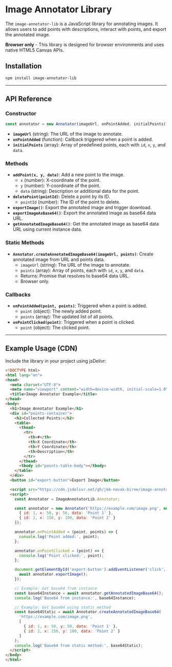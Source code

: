 # Image Annotator Library

The `image-annotator-lib` is a JavaScript library for annotating images. It allows users to add points with descriptions, interact with points, and export the annotated image.

**Browser only** - This library is designed for browser environments and uses native HTML5 Canvas APIs.

## Installation

```bash
npm install image-annotator-lib
```

---

## API Reference

### Constructor
```javascript
const annotator = new Annotator(imageUrl, onPointAdded, initialPoints);
```
- **`imageUrl`** (string): The URL of the image to annotate.
- **`onPointAdded`** (function): Callback triggered when a point is added.
- **`initialPoints`** (array): Array of predefined points, each with `id`, `x`, `y`, and `data`.

### Methods
- **`addPoint(x, y, data)`**: Add a new point to the image.
  - `x` (number): X-coordinate of the point.
  - `y` (number): Y-coordinate of the point.
  - `data` (string): Description or additional data for the point.
- **`deletePoint(pointId)`**: Delete a point by its ID.
  - `pointId` (number): The ID of the point to delete.
- **`exportImage()`**: Export the annotated image and trigger download.
- **`exportImageAsBase64()`**: Export the annotated image as base64 data URL.
- **`getAnnotatedImageBase64()`**: Get the annotated image as base64 data URL using current instance data.

### Static Methods
- **`Annotator.createAnnotatedImageBase64(imageUrl, points)`**: Create annotated image from URL and points data.
  - `imageUrl` (string): The URL of the image to annotate.
  - `points` (array): Array of points, each with `id`, `x`, `y`, and `data`.
  - Returns: Promise that resolves to base64 data URL.
  - Browser only.

### Callbacks
- **`onPointAdded(point, points)`**: Triggered when a point is added.
  - `point` (object): The newly added point.
  - `points` (array): The updated list of all points.
- **`onPointClicked(point)`**: Triggered when a point is clicked.
  - `point` (object): The clicked point.

---

## Example Usage (CDN)

Include the library in your project using jsDelivr:

```html
<!DOCTYPE html>
<html lang="en">
<head>
  <meta charset="UTF-8">
  <meta name="viewport" content="width=device-width, initial-scale=1.0">
  <title>Image Annotator Example</title>
</head>
<body>
  <h1>Image Annotator Example</h1>
  <div id="points-container">
    <h2>Collected Points:</h2>
    <table>
      <thead>
        <tr>
          <th>#</th>
          <th>X Coordinate</th>
          <th>Y Coordinate</th>
          <th>Description</th>
        </tr>
      </thead>
      <tbody id="points-table-body"></tbody>
    </table>
  </div>
  <button id="export-button">Export Image</button>

  <script src="https://cdn.jsdelivr.net/gh/jkb-novak-birne/image-annotator-lib/dist/image-annotator-lib.js"></script>
  <script>
    const Annotator = ImageAnnotatorLib.Annotator;

    const annotator = new Annotator('https://example.com/image.png', null, [
      { id: 1, x: 50, y: 50, data: 'Point 1' },
      { id: 2, x: 150, y: 100, data: 'Point 2' }
    ]);

    annotator.onPointAdded = (point, points) => {
      console.log('Point added:', point);
    };

    annotator.onPointClicked = (point) => {
      console.log('Point clicked:', point);
    };

    document.getElementById('export-button').addEventListener('click', async () => {
      await annotator.exportImage();
    });

    // Example: Get base64 from instance
    const base64Instance = await annotator.getAnnotatedImageBase64();
    console.log('Base64 from instance:', base64Instance);

    // Example: Get base64 using static method
    const base64Static = await Annotator.createAnnotatedImageBase64(
      'https://example.com/image.png',
      [
        { id: 1, x: 50, y: 50, data: 'Point 1' },
        { id: 2, x: 150, y: 100, data: 'Point 2' }
      ]
    );
    console.log('Base64 from static method:', base64Static);
  </script>
</body>
</html>